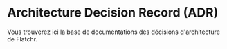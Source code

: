 # Architecture Decision Record (ADR)

Vous trouverez ici la base de documentations des décisions d'architecture de Flatchr.
